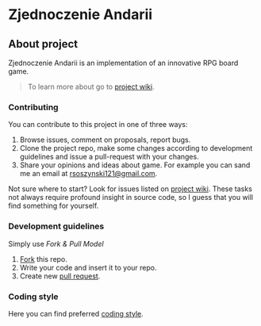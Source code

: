 Zjednoczenie Andarii
==================

## About project

Zjednoczenie Andarii is an implementation of an innovative RPG board game.
> To learn more about go to [project wiki].

### Contributing

You can contribute to this project in one of three ways:

1. Browse issues, comment on proposals, report bugs.
2. Clone the project repo, make some changes according to
   development guidelines and issue a pull-request with your changes.
3. Share your opinions and ideas about game.
   For example you can sand me an email at <rsoszynski121@gmail.com>.

Not sure where to start? Look for issues listed on [project wiki].
These tasks not always require profound insight in source code,
so I guess that you will find something for yourself.

### Development guidelines

Simply use _Fork & Pull Model_

1. [Fork] this repo.
2. Write your code and insert it to your repo.
3. Create new [pull request].

### Coding style

Here you can find preferred [coding style].

 [project wiki]: https://github.com/Soszu/ZjednoczenieAndarii/wiki
 [fork]: https://help.github.com/articles/fork-a-repo
 [pull request]: https://help.github.com/articles/using-pull-requests
 [coding style]: https://www.kernel.org/doc/Documentation/CodingStyle
